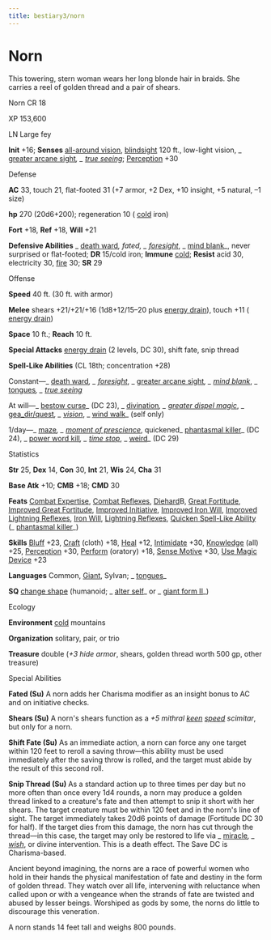 ```yaml
---
title: bestiary3/norn
---
```

# Norn

This towering, stern woman wears her long blonde hair in braids. She carries a reel of golden thread and a pair of shears.

Norn CR 18

XP 153,600

LN Large fey

**Init** +16; **Senses** [all-around vision](monster_dir/universalMonsterRules#_all-around-vision), [blindsight](monsters/universalMonsterRules#_blindsight) 120 ft., low-light vision, _ [greater arcane sight](spell_dir/arcaneSight#_arcane-sight-greater)_, _ [true seeing](spells/trueSeeing#_true-seeing)_; [Perception](skill_dir/perception#_perception) +30

Defense

**AC** 33, touch 21, flat-footed 31 (+7 armor, +2 Dex, +10 insight, +5 natural, –1 size)

**hp** 270 (20d6+200); regeneration 10 ( [cold](monsters/creatureTypes#_cold-subtype) iron)

**Fort** +18, **Ref** +18, **Will** +21

**Defensive Abilities** _ [death ward](spell_dir/deathWard#_death-ward)_, fated, _ [foresight](spells/foresight#_foresight)_, _ [mind blank](spell_dir/mindBlank#_mind-blank)_, never surprised or flat-footed; **DR** 15/cold iron; **Immune** [cold](monster_dir/creatureTypes#_cold-subtype); **Resist** acid 30, electricity 30, [fire](monsters/creatureTypes#_fire-subtype) 30; **SR** 29

Offense

**Speed** 40 ft. (30 ft. with armor)

**Melee** shears +21/+21/+16 (1d8+12/15–20 plus [energy drain](monster_dir/universalMonsterRules#_energy-drain)), touch +11 ( [energy drain](monsters/universalMonsterRules#_energy-drain))

**Space** 10 ft.; **Reach** 10 ft.

**Special Attacks** [energy drain](monster_dir/universalMonsterRules#_energy-drain) (2 levels, DC 30), shift fate, snip thread

**Spell-Like Abilities** (CL 18th; concentration +28)

Constant—_ [death ward](spells/deathWard#_death-ward)_, _ [foresight](spell_dir/foresight#_foresight)_, _ [greater arcane sight](spells/arcaneSight#_arcane-sight-greater)_, _ [mind blank](spell_dir/mindBlank#_mind-blank)_, _ [tongues](spells/tongues#_tongues)_, _ [true seeing](spell_dir/trueSeeing#_true-seeing)_

At will—_ [bestow curse](spells/bestowCurse#_bestow-curse)_ (DC 23), _ [divination](spell_dir/divination#_divination)_, _ [greater dispel magic](spells/dispelMagic#_dispel-magic-greater)_, _ [gea_dir/quest](spells/geasQuest#_geas-quest)_, _ [vision](spell_dir/vision#_vision)_, _ [wind walk](spells/windWalk#_wind-walk)_ (self only)

1/day—_ [maze](spell_dir/maze#_maze)_, _ [moment of prescience](spells/momentOfPrescience#_moment-of-prescience)_, quickened_ [phantasmal killer](spell_dir/phantasmalKiller#_phantasmal-killer)_ (DC 24), _ [power word kill](spells/powerWordKill#_power-word-kill)_, _ [time stop](spell_dir/timeStop#_time-stop)_, _ [weird](spells/weird#_weird)_ (DC 29)

Statistics

**Str** 25, **Dex** 14, **Con** 30, **Int** 21, **Wis** 24, **Cha** 31

**Base Atk** +10; **CMB** +18; **CMD** 30

**Feats** [Combat Expertise](feats#_combat-expertise), [Combat Reflexes](feats#_combat-reflexes), [Diehard](feats#_diehard)B, [Great Fortitude](feats#_great-fortitude), [Improved Great Fortitude](feats#_improved-great-fortitude), [Improved Initiative](feats#_improved-initiative), [Improved Iron Will](feats#_improved-iron-will), [Improved Lightning Reflexes](feats#_improved-lightning-reflexes), [Iron Will](feats#_iron-will), [Lightning Reflexes](feats#_lightning-reflexes), [Quicken Spell-Like Ability](monster_dir/monsterFeats#_quicken-spell-like-ability) (_ [phantasmal killer](spells/phantasmalKiller#_phantasmal-killer)_)

**Skills** [Bluff](skill_dir/bluff#_bluff) +23, [Craft](skills/craft#_craft) (cloth) +18, [Heal](skill_dir/heal#_heal) +12, [Intimidate](skills/intimidate#_intimidate) +30, [Knowledge](skill_dir/knowledge#_knowledge) (all) +25, [Perception](skills/perception#_perception) +30, [Perform](skill_dir/perform#_perform) (oratory) +18, [Sense Motive](skills/senseMotive#_sense-motive) +30, [Use Magic Device](skill_dir/useMagicDevice#_use-magic-device) +23

**Languages** Common, [Giant](monsters/creatureTypes#_giant-subtype), Sylvan; _ [tongues](spell_dir/tongues#_tongues)_

**SQ** [change shape](monsters/universalMonsterRules#_change-shape) (humanoid; _ [alter self](spell_dir/alterSelf#_alter-self)_ or _ [giant form II](spells/giantForm#_giant-form-ii)_)

Ecology

**Environment** [cold](monster_dir/creatureTypes#_cold-subtype) mountains

**Organization** solitary, pair, or trio

**Treasure** double (_+3 hide armor_, shears, golden thread worth 500 gp, other treasure)

Special Abilities

**Fated (Su)** A norn adds her Charisma modifier as an insight bonus to AC and on initiative checks.

**Shears (Su)** A norn's shears function as a _+5 mithral [keen](magicItems/weapons#_weapons-keen) [speed](magicItem_dir/weapons#_weapons-speed) scimitar_, but only for a norn.

**Shift Fate (Su)** As an immediate action, a norn can force any one target within 120 feet to reroll a saving throw—this ability must be used immediately after the saving throw is rolled, and the target must abide by the result of this second roll.

**Snip Thread (Su)** As a standard action up to three times per day but no more often than once every 1d4 rounds, a norn may produce a golden thread linked to a creature's fate and then attempt to snip it short with her shears. The target creature must be within 120 feet and in the norn's line of sight. The target immediately takes 20d6 points of damage (Fortitude DC 30 for half). If the target dies from this damage, the norn has cut through the thread—in this case, the target may only be restored to life via _ [miracle](spells/miracle#_miracle)_, _ [wish](spell_dir/wish#_wish)_, or divine intervention. This is a death effect. The Save DC is Charisma-based.

Ancient beyond imagining, the norns are a race of powerful women who hold in their hands the physical manifestation of fate and destiny in the form of golden thread. They watch over all life, intervening with reluctance when called upon or with a vengeance when the strands of fate are twisted and abused by lesser beings. Worshiped as gods by some, the norns do little to discourage this veneration.

A norn stands 14 feet tall and weighs 800 pounds.

